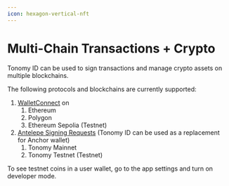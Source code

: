 ```yaml
---
icon: hexagon-vertical-nft
---
```


# Multi-Chain Transactions + Crypto

Tonomy ID can be used to sign transactions and manage crypto assets on multiple blockchains.

The following protocols and blockchains are currently supported:

1. [WalletConnect](wallet-connect.md) on
   1. Ethereum
   2. Polygon
   3. Ethereum Sepolia (Testnet)
2. [Antelepe Signing Requests](antelope-sigining-request-esr.md) (Tonomy ID can be used as a replacement for Anchor wallet)
   1. Tonomy Mainnet
   2. Tonomy Testnet (Testnet)

To see testnet coins in a user wallet, go to the app settings and turn on developer mode.
